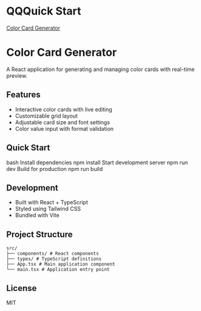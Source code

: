# QQQuick Start
[Color Card Generator](https://lesszhoo.github.io/Color_Card_List/)

# Color Card Generator
A React application for generating and managing color cards with real-time preview.

## Features
- Interactive color cards with live editing
- Customizable grid layout
- Adjustable card size and font settings
- Color value input with format validation

## Quick Start 
bash
Install dependencies
npm install
Start development server
npm run dev
Build for production
npm run build

## Development
- Built with React + TypeScript
- Styled using Tailwind CSS
- Bundled with Vite

## Project Structure
```
src/
├── components/ # React components
├── types/ # TypeScript definitions
├── App.tsx # Main application component
└── main.tsx # Application entry point
```

## License
MIT